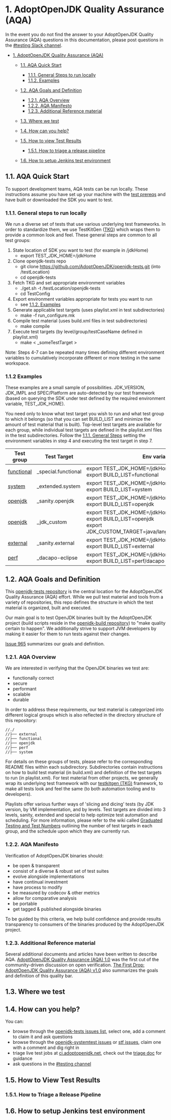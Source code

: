 <!--
Licensed under the Apache License, Version 2.0 (the "License");
you may not use this file except in compliance with the License.
You may obtain a copy of the License at

[1]https://www.apache.org/licenses/LICENSE-2.0

Unless required by applicable law or agreed to in writing, software
distributed under the License is distributed on an "AS IS" BASIS,
WITHOUT WARRANTIES OR CONDITIONS OF ANY KIND, either express or implied.
See the License for the specific language governing permissions and
-->

# 1. AdoptOpenJDK Quality Assurance (AQA)

In the event you do not find the answer to your AdoptOpenJDK Quality Assurance (AQA) questions in this documentation, please post questions in the [#testing Slack channel](https://adoptopenjdk.slack.com/messages/C5219G28G).

- [1. AdoptOpenJDK Quality Assurance (AQA)](#1-adoptopenjdk-quality-assurance-aqa)
    - [1.1. AQA Quick Start](#12-quick-start) 
        - [1.1.1. General Steps to run locally](#111-general-steps-to-run-locally)
        - [1.1.2. Examples](#112-examples)
    - [1.2. AQA Goals and Definition](#12-aqa-goals-and-definition)   
        - [1.2.1. AQA Overview](#121-aqa-overview)
        - [1.2.2. AQA Manifesto](#122-aqa-manifesto)        
        - [1.2.3. Additional Reference material](#123-additional-reference-material)   
      
    - [1.3. Where we test](#13-where-we-test)    
    - [1.4. How can you help?](#14-how-can-you-help?)   
    - [1.5. How to view Test Results](#15-how-to-view-test-results)
        - [1.5.1. How to triage a release pipeline](#151-how-to-triage-a-release-pipeline)
    - [1.6. How to setup Jenkins test environment](#16-how-to-setup-jenkins-test-environment)

## 1.1. AQA Quick Start

To support development teams, AQA tests can be run locally.  These instructions assume you have set up your machine with the [test prereqs](https://github.com/eclipse/openj9/blob/master/test/docs/Prerequisites.md) and have built or downloaded the SDK you want to test.

### 1.1.1. General steps to run locally

We run a diverse set of tests that use various underlying test frameworks.  In order to standardize them, we use TestKitGen ([TKG](https://github.com/AdoptOpenJDK/TKG)) which wraps them to provide a common look and feel.  These general steps are common to all test groups:

1. State location of SDK you want to test (for example in /jdkHome)
    - export TEST_JDK_HOME=/jdkHome 
1. Clone openjdk-tests repo
    - git clone https://github.com/AdoptOpenJDK/openjdk-tests.git (into /testLocation)
    - cd openjdk-tests
1. Fetch TKG and set appropriate environment variables 
    - ./get.sh -t /testLocation/openjdk-tests
    - cd TestConfig
1. Export environment variables appropriate for tests you want to run  
    - see [1.1.2. Examples](#112-examples)
1. Generate applicable test targets (uses playlist.xml in test subdirectories)
    - make -f run_configure.mk   
1. Compile test material (uses build.xml files in test subdirectories)
    - make compile 
1. Execute test targets (by level/group/testCaseName defined in playlist.xml)
    - make < _someTestTarget >    

Note: Steps 4-7 can be repeated many times defining different environment variables to cumulatively incorporate different or more testing in the same workspace.

### 1.1.2 Examples

These examples are a small sample of possibilities.  JDK_VERSION, JDK_IMPL and SPEC/Platform are auto-detected by our test framework (based on querying the SDK under test defined by the required environment variable, TEST_JDK_HOME).  

You need only to know what test target you wish to run and what test group to which it belongs (so that you can set BUILD_LIST and minimize the amount of test material that is built).  Top-level test targets are available for each group, while individual test targets are defined in the playlist.xml files in the test subdirectories.  Follow the [1.1.1. General Steps](#111-general-steps) setting the environment variables in step 4 and executing the test target in step 7.

| Test group  | Test Target | Env variables | 
|----------|-----------|--------|
| [functional](https://github.com/AdoptOpenJDK/openjdk-tests/blob/master/functional/README.md#how-to-build-and-run)    | _special.functional |export TEST_JDK_HOME=/jdkHome <br/>export BUILD_LIST=functional  | 
| [system](https://github.com/AdoptOpenJDK/openjdk-tests/blob/master/system/README.md#how-to-build-and-run)          | _extended.system| export TEST_JDK_HOME=/jdkHome <br/>export BUILD_LIST=system   |
| [openjdk](https://github.com/AdoptOpenJDK/openjdk-tests/blob/master/openjdk/README.md#how-to-build-and-run)  | _sanity.openjdk |export TEST_JDK_HOME=/jdkHome <br/>export BUILD_LIST=openjdk |
| [openjdk](https://github.com/AdoptOpenJDK/openjdk-tests/blob/master/openjdk/README.md#how-to-build-and-run)   | _jdk_custom | export TEST_JDK_HOME=/jdkHome <br/>export BUILD_LIST=openjdk <br/>export JDK_CUSTOM_TARGET=java/lang/Class/GetModuleTest.java |
| [external](https://github.com/AdoptOpenJDK/openjdk-tests/blob/master/external/README.md#how-to-build-and-run)   | _sanity.external | export TEST_JDK_HOME=/jdkHome <br/>export BUILD_LIST=external|
| [perf](https://github.com/AdoptOpenJDK/openjdk-tests/blob/master/perf/README.md#how-to-build-and-run)   | _dacapo-eclipse | export TEST_JDK_HOME=/jdkHome <br/>export BUILD_LIST=perf/dacapo|


## 1.2. AQA Goals and Definition
This [openjdk-tests repository](https://github.com/AdoptOpenJDK/openjdk-tests) is the central location for the AdoptOpenJDK Quality Assurance (AQA) effort.  While we pull test material and tools from a variety of repositories, this repo defines the structure in which the test material is organized, built and executed.  

Our main goal is to test OpenJDK binaries built by the AdoptOpenJDK project (build scripts reside in the [openjdk-build repository](https://github.com/AdoptOpenJDK/openjdk-build)) to "make quality certain to happen". We additionally strive to support JVM developers by making it easier for them to run tests against their changes.  

[Issue 965](https://github.com/AdoptOpenJDK/openjdk-tests/issues/965) summarizes our goals and definition.  

### 1.2.1. AQA Overview
We are interested in verifying that the OpenJDK binaries we test are:
 
- functionally correct
- secure
- performant
- scalable
- durable

In order to address these requirements, our test material is categorized into different logical groups which is also reflected in the directory structure of this repository:

```
//./
//├── external
//├── functional
//├── openjdk
//├── perf
//├── system
```

For details on these groups of tests, please refer to the corresponding README files within each subdirectory.  Subdirectories contain instructions on how to build test material (in build.xml) and definition of the test targets to run (in playlist.xml).  For test material from other projects, we generally wrap its underlying test framework with our [testkitgen (TKG)](https://github.com/AdoptOpenJDK/TKG) framework, to make all tests look and feel the same (to both automation tooling and to developers).

Playlists offer various further ways of 'slicing and dicing' tests (by JDK version, by VM implementation, and by levels.  Test targets are divided into 3 levels, sanity, extended and special to help optimize test automation and scheduling.  For more information, please refer to the wiki called [Graduated Testing and Test Numbers](https://github.com/AdoptOpenJDK/openjdk-tests/wiki/Graduated-Testing-&-Test-Numbers) outlining the number of test targets in each group, and the schedule upon which they are currently run.

### 1.2.2. AQA Manifesto
Verification of AdoptOpenJDK binaries should:

- be open & transparent
- consist of a diverse & robust set of test suites
- evolve alongside implementations
- have continual investment
- have process to modify
- be measured by codecov & other metrics
- allow for comparative analysis
- be portable
- get tagged & published alongside binaries 

To be guided by this criteria, we help build confidence and provide results transparency to consumers of the binaries produced by the AdoptOpenJDK project.

### 1.2.3. Additional Reference material

Several additional documents and articles have been written to describe AQA. [AdoptOpenJDK Quality Assurance (AQA) 1.0](doc/AQAv1.0.pdf) was the first cut of the community-driven discussion on open verification.  [The First Drop: AdoptOpenJDK Quality Assurance (AQA) v1.0](https://medium.com/adoptopenjdk/the-first-drop-introducing-adoptopenjdk-quality-assurance-aqa-v1-0-fe09f10ced80) also summarizes the goals and definition of this quality bar.

## 1.3. Where we test

## 1.4. How can you help?
You can:
- browse through the [openjdk-tests issues list](https://github.com/AdoptOpenJDK/openjdk-tests/issues), select one, add a comment to claim it and ask questions
- browse through the [openjdk-systemtest issues](https://github.com/AdoptOpenJDK/openjdk-systemtest/issues) or [stf issues](https://github.com/AdoptOpenJDK/stf/issues), claim one with a comment and dig right in
- triage live test jobs at [ci.adoptopenjdk.net](https://ci.adoptopenjdk.net), check out the [triage doc](https://github.com/AdoptOpenJDK/openjdk-tests/blob/master/doc/Triage.md) for guidance
- ask questions in the [#testing channel](https://adoptopenjdk.slack.com/messages/C5219G28G) 

## 1.5. How to View Test Results

### 1.5.1. How to Triage a Release Pipeline

## 1.6. How to setup Jenkins test environment



